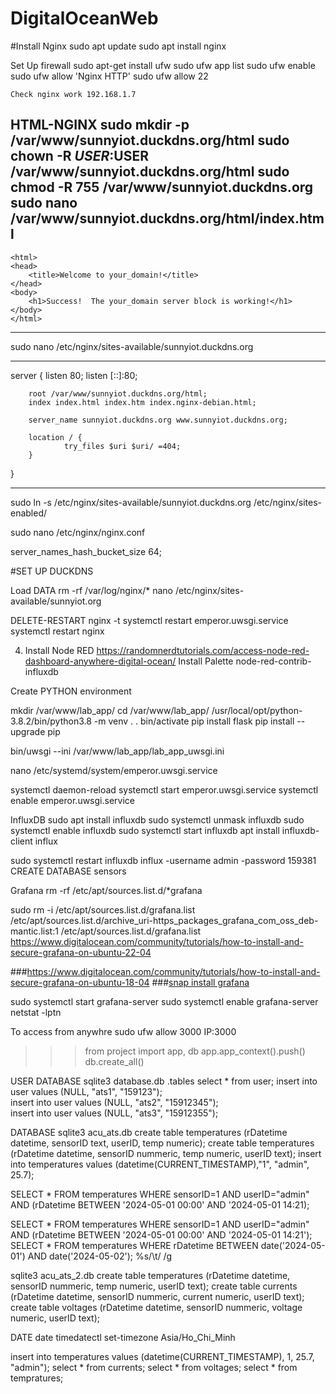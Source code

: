 # DigitalOceanWeb

#Install Nginx
    sudo apt update
    sudo apt install nginx

Set Up firewall
    sudo apt-get install ufw
    sudo ufw app list
    sudo ufw enable
    sudo ufw allow 'Nginx HTTP'
    sudo ufw allow 22

    Check nginx work 192.168.1.7

HTML-NGINX
    sudo mkdir -p /var/www/sunnyiot.duckdns.org/html
    sudo chown -R $USER:$USER /var/www/sunnyiot.duckdns.org/html
    sudo chmod -R 755 /var/www/sunnyiot.duckdns.org
    sudo nano /var/www/sunnyiot.duckdns.org/html/index.html
---------------------------------------------------------------------------------------------------------------------------
    <html>
    <head>
        <title>Welcome to your_domain!</title>
    </head>
    <body>
        <h1>Success!  The your_domain server block is working!</h1>
    </body>
    </html>
---------------------------------------------------------------------------------------------------------------------------

sudo nano /etc/nginx/sites-available/sunnyiot.duckdns.org

--------------------------------------------------------------------------------------------------------------------------
server {
        listen 80;
        listen [::]:80;

        root /var/www/sunnyiot.duckdns.org/html;
        index index.html index.htm index.nginx-debian.html;

        server_name sunnyiot.duckdns.org www.sunnyiot.duckdns.org;

        location / {
                try_files $uri $uri/ =404;
        }
}

---------------------------------------------------------------------------------------------------------------------------

sudo ln -s /etc/nginx/sites-available/sunnyiot.duckdns.org /etc/nginx/sites-enabled/

sudo nano /etc/nginx/nginx.conf

server_names_hash_bucket_size 64;


#SET UP DUCKDNS

Load DATA 
rm -rf /var/log/nginx/*
nano /etc/nginx/sites-available/sunnyiot.org

DELETE-RESTART
     nginx -t
     systemctl restart emperor.uwsgi.service
     systemctl restart nginx

4. Install Node RED
https://randomnerdtutorials.com/access-node-red-dashboard-anywhere-digital-ocean/
Install Palette
     node-red-contrib-influxdb

Create PYTHON environment 



mkdir /var/www/lab_app/
cd /var/www/lab_app/
/usr/local/opt/python-3.8.2/bin/python3.8 -m venv .
 . bin/activate
  pip install flask
  pip install --upgrade pip


  bin/uwsgi --ini /var/www/lab_app/lab_app_uwsgi.ini

  nano /etc/systemd/system/emperor.uwsgi.service

 systemctl daemon-reload
systemctl start emperor.uwsgi.service
 systemctl enable emperor.uwsgi.service


 InfluxDB
 sudo apt install influxdb
 sudo systemctl unmask influxdb
 sudo systemctl enable influxdb
 sudo systemctl start influxdb
 apt install influxdb-client
 influx

 sudo systemctl restart influxdb
 influx -username admin -password 159381
 CREATE DATABASE sensors
 
 
 Grafana
 rm -rf /etc/apt/sources.list.d/*grafana
 
 sudo rm -i /etc/apt/sources.list.d/grafana.list
 /etc/apt/sources.list.d/archive_uri-https_packages_grafana_com_oss_deb-mantic.list:1 
 /etc/apt/sources.list.d/grafana.list
 https://www.digitalocean.com/community/tutorials/how-to-install-and-secure-grafana-on-ubuntu-22-04
 
 ###https://www.digitalocean.com/community/tutorials/how-to-install-and-secure-grafana-on-ubuntu-18-04
 ###[snap install grafana](https://grafana.com/docs/grafana/latest/setup-grafana/installation/debian/)

 sudo systemctl start grafana-server
sudo systemctl enable grafana-server
netstat -lptn

To access from anywhre 
sudo ufw allow 3000
IP:3000


>>> from project import app, db
>>> app.app_context().push()
>>> db.create_all()

USER DATABASE
    sqlite3 database.db
    .tables
    select * from user;
    insert into user values (NULL, "ats1", "159123");    
    insert into user values (NULL, "ats2", "15912345");      
    insert into user values (NULL, "ats3", "15912355");

DATABASE
sqlite3 acu_ats.db
create table temperatures (rDatetime datetime, sensorID text, userID, temp numeric);
create table temperatures (rDatetime datetime, sensorID nummeric, temp numeric, userID text);
insert into temperatures values (datetime(CURRENT_TIMESTAMP),"1", "admin", 25.7);


SELECT * FROM temperatures WHERE sensorID=1 AND userID="admin" AND (rDatetime BETWEEN '2024-05-01 00:00' AND '2024-05-01 14:21);

SELECT * FROM temperatures WHERE sensorID=1 AND userID="admin" AND (rDatetime BETWEEN '2024-05-01 00:00' AND '2024-05-01 14:21');
SELECT * FROM temperatures WHERE rDatetime BETWEEN date('2024-05-01') AND date('2024-05-02');
%s/\t/  /g


sqlite3 acu_ats_2.db
create table temperatures (rDatetime datetime, sensorID nummeric, temp numeric, userID text);
create table currents (rDatetime datetime, sensorID nummeric, current numeric, userID text);
create table voltages (rDatetime datetime, sensorID nummeric, voltage numeric, userID text);


DATE
date
timedatectl set-timezone Asia/Ho_Chi_Minh


insert into temperatures values (datetime(CURRENT_TIMESTAMP), 1, 25.7, "admin");
select * from currents;
select * from voltages;
select * from tempratures;
